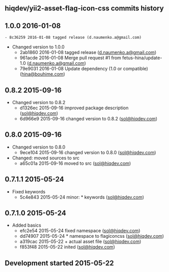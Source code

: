 hiqdev/yii2-asset-flag-icon-css commits history
-----------------------------------------------

## 1.0.0 2016-01-08

    - 8c36259 2016-01-08 tagged release (d.naumenko.a@gmail.com)
- Changed version to 1.0.0
    - 2ab1860 2016-01-08 tagged release (d.naumenko.a@gmail.com)
    - 961acde 2016-01-08 Merge pull request #1 from fetus-hina/update-1.0 (d.naumenko.a@gmail.com)
    - 79e9031 2016-01-08 Update dependency (1.0 or compatible) (hina@bouhime.com)

## 0.8.2 2015-09-16

- Changed version to 0.8.2
    - d1326ec 2015-09-16 improved package description (sol@hiqdev.com)
    - 6d966e9 2015-09-16 changed version to 0.8.2 (sol@hiqdev.com)

## 0.8.0 2015-09-16

- Changed version to 0.8.0
    - 9ece104 2015-09-16 changed version to 0.8.0 (sol@hiqdev.com)
- Changed: moved sources to src
    - a65c01a 2015-09-16 moved to src (sol@hiqdev.com)

## 0.7.1.1 2015-05-24

- Fixed keywords
    - 5c4e843 2015-05-24 minor: * keywords (sol@hiqdev.com)

## 0.7.1.0 2015-05-24

- Added basics
    - efc2e54 2015-05-24 fixed namespace (sol@hiqdev.com)
    - dd74907 2015-05-24 * namespace to flagiconcss (sol@hiqdev.com)
    - a319cac 2015-05-22 + actual asset file (sol@hiqdev.com)
    - f853f48 2015-05-22 inited (sol@hiqdev.com)

## Development started 2015-05-22

